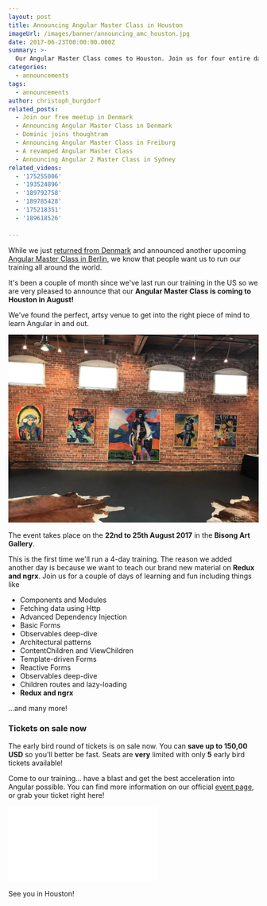 ```yaml
---
layout: post
title: Announcing Angular Master Class in Houston
imageUrl: /images/banner/announcing_amc_houston.jpg
date: 2017-06-23T00:00:00.000Z
summary: >-
  Our Angular Master Class comes to Houston. Join us for four entire days full of fun and learning Angular!
categories:
  - announcements
tags:
  - announcements
author: christoph_burgdorf
related_posts:
  - Join our free meetup in Denmark
  - Announcing Angular Master Class in Denmark
  - Dominic joins thoughtram
  - Announcing Angular Master Class in Freiburg
  - A revamped Angular Master Class
  - Announcing Angular 2 Master Class in Sydney
related_videos:
  - '175255006'
  - '193524896'
  - '189792758'
  - '189785428'
  - '175218351'
  - '189618526'

---
```



While we just [returned from Denmark](/announcements/2017/05/05/announcing-angular-master-class-in-denmark.html) and announced another upcoming [Angular Master Class in Berlin](/announcements/2017/06/23/announcing-angular-master-class-in-berlin.html), we know that people want us to run our training all around the world.

It's been a couple of month since we've last run our training in the US so we are very pleased to announce that our **Angular Master Class is coming to Houston in August!**

We've found the perfect, artsy venue to get into the right piece of mind to learn Angular in and out.

<img src="/images/amc_houston_hall.jpg" alt="AMC Houston Event Location">

The event takes place on the **22nd to 25th August 2017** in the **Bisong Art Gallery**.

This is the first time we'll run a 4-day training. The reason we added another day is because we want to teach our brand new material on  **Redux and ngrx**. Join us for a couple of days of learning and fun including things like

- Components and Modules
- Fetching data using Http
- Advanced Dependency Injection
- Basic Forms
- Observables deep-dive
- Architectural patterns
- ContentChildren and ViewChildren
- Template-driven Forms
- Reactive Forms
- Observables deep-dive
- Children routes and lazy-loading
- **Redux and ngrx**

...and many more!

### Tickets on sale now

The early bird round of tickets is on sale now. You can **save up to 150,00 USD** so you'll better be fast. Seats are **very** limited with only **5** early bird tickets available!

Come to our training... have a blast and get the best acceleration into Angular possible. You can find more information on our official [event page](https://amc-houston.eventbrite.com/?aff=blogAnnouncement), or grab your ticket right here!

<iframe  src="//eventbrite.de/tickets-external?eid=35632678300&ref=etckt" frameborder="0" vspace="0" hspace="0" marginheight="5" marginwidth="5" scrolling="auto" allowtransparency="true"></iframe>

See you in Houston!


